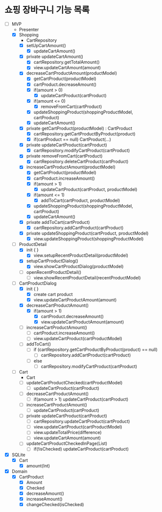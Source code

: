 # 쇼핑 장바구니 기능 목록

- [ ] MVP
    - Presenter
    - [x] Shopping
        - CartRepository
        - [x] setUpCartAmount()
            - [x] updateCartAmount()
        - [x] private updateCartAmount()
            - [x] cartRepository.getTotalAmount()
            - [x] view.updateCartAmount(amount)
        - [x] decreaseCartProductAmount(productModel)
            - [x] getCartProduct(productModel)
            - [x] cartProduct.decreaseAmount()
            - [x] if(amount > 0)
                - [x] updateCartProduct(cartProduct)
            - [x] if(amount <= 0)
                - [x] removeFromCart(cartProduct)
            - [x] updateShoppingProduct(shoppingProductModel, cartProduct)
            - [x] updateCartAmount()
        - [x] private getCartProduct(productModel) : CartProduct
            - [x] cartRepository.getCartProductByProduct(product)
            - [x] if(cartProduct == null) CartProduct(...)
        - [x] private updateCartProduct(cartProduct)
            - [x] cartRepository.modifyCartProduct(cartProduct)
        - [x] private removeFromCart(cartProduct)
            - [x] cartRepository.deleteCartProduct(cartProduct)
        - [x] increaseCartProductAmount(productModel)
            - [x] getCartProduct(productModel)
            - [x] cartProduct.increaseAmount()
            - [x] if(amount > 1)
                - [x] updateCartProduct(cartProduct, productModel)
            - [x] if(amount <= 1)
                - [x] addToCart(cartProduct, productModel)
            - [x] updateShoppingProduct(shoppingProductModel, cartProduct)
            - [x] updateCartAmount()
        - [x] private addToCart(cartProduct)
            - [x] cartRepository.addCartProduct(cartProduct)
        - [x] private updateShoppingProduct(cartProduct, productModel)
            - [x] view.updateShoppingProduct(shoppingProductModel)
    - [ ] ProductDetail
        - [x] init { }
            - [x] view.setupRecentProductDetail(productModel)
        - [x] setupCartProductDialog()
            - [x] view.showCartProductDialog(productModel)
        - [ ] openRecentProductDetail()
            - [ ] view.showRecentProductDetail(recentProductModel)
    - [ ] CartProductDialog
        - [x] init { }
            - [x] create cart product
            - [x] view.updateCartProductAmount(amount)
        - [x] decreaseCartProductAmount()
            - [x] if(amount > 1)
                - [x] cartProduct.decreaseAmount()
                - [x] view.updateCartProductAmount(amount)
        - [ ] increaseCartProductAmount()
            - [ ] cartProduct.increaseAmount()
            - [ ] view.updateCartProduct(cartProductModel)
        - [ ] addToCart()
            - [ ] if (cartRepository.getCartProductByProduct(product) == null)
                - [ ] cartRepository.addCartProduct(cartProduct)
            - [ ] else
                - [ ] cartRepository.modifyCartProduct(cartProduct)
    - [ ] Cart
        - Cart
        - [ ] updateCartProductChecked(cartProductModel)
            - [ ] updateCartProduct(cartProduct)
        - [ ] decreaseCartProductAmount()
            - [ ] if(amount > 1) updateCartProduct(cartProduct)
        - [ ] increaseCartProductAmount()
            - [ ] updateCartProduct(cartProduct)
        - [ ] private updateCartProduct(cartProduct)
            - [ ] cartRepository.updateCartProduct(cartProduct)
            - [ ] view.updateCartProduct(cartProductModel)
            - [ ] view.updateTotalPrice(difference)
            - [ ] view.updateCartAmount(amount)
        - [ ] updateCartProductCheckedInPage(List<CartProductModel>)
            - [ ] if(!isChecked) updateCartProduct(cartProduct)
- [x] SQLite
    - [x] Cart
        - [x] amount(Int)
- [x] Domain
    - [x] CartProduct
        - [x] Amount
        - [x] Checked
        - [x] decreaseAmount()
        - [x] increaseAmount()
        - [x] changeChecked(isChecked)

